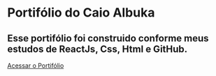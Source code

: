 <h1>Portifólio do Caio Albuka</h1>
<h2>Esse portifólio foi construido conforme meus estudos de ReactJs, Css, Html e GitHub.</h2>
<a href="/src/index.html ">Acessar o Portifólio</a>

